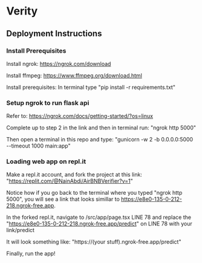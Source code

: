 # Verity

## **Deployment Instructions**

### **Install Prerequisites**

Install ngrok: https://ngrok.com/download

Install ffmpeg: https://www.ffmpeg.org/download.html

Install prerequisites: In terminal type "pip install -r requirements.txt"


### **Setup ngrok to run flask api**

Refer to: https://ngrok.com/docs/getting-started/?os=linux

Complete up to step 2 in the link and then in terminal run: "ngrok http 5000"

Then open a terminal in this repo and type: "gunicorn -w 2 -b 0.0.0.0:5000 --timeout 1000 main:app"

### **Loading web app on repl.it**

Make a repl.it account, and fork the project at this link: "https://replit.com/@NainAbdi/AirBNBVerifier?v=1"

Notice how if you go back to the terminal where you typed "ngrok http 5000", you will see a link that looks simillar to https://e8e0-135-0-212-218.ngrok-free.app.

In the forked repl.it, navigate to /src/app/page.tsx LINE 78 and replace the "https://e8e0-135-0-212-218.ngrok-free.app/predict" on LINE 78 with your link/predict

It will look something like: "https://(your stuff).ngrok-free.app/predict"


Finally, run the app!
